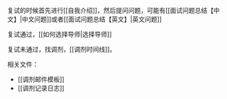 

复试的时候首先进行[[自我介绍]]，然后提问问题，可能有[[面试问题总结【中文】|中文问题]]或者[[面试问题总结【英文】|英文问题]]

复试通过，[[如何选择导师|选择导师]]

复试未通过，找调剂，[[调剂时间线]]。

相关文件：

- [[调剂邮件模板]]
- [[调剂记录日志]]
